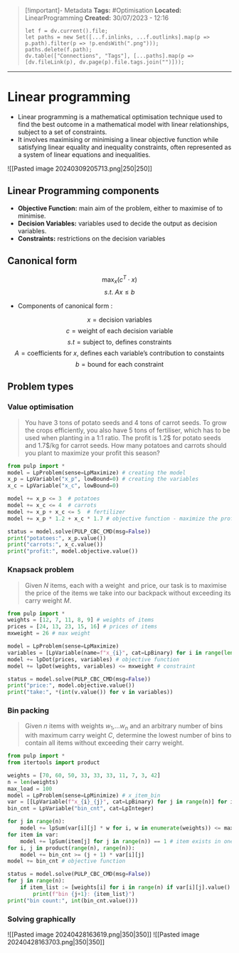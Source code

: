 > [!important]- Metadata
> **Tags:** #Optimisation
> **Located:** LinearProgramming
> **Created:** 30/07/2023 - 12:16
> ```dataviewjs
> let f = dv.current().file;
> let paths = new Set([...f.inlinks, ...f.outlinks].map(p => p.path).filter(p => !p.endsWith(".png")));
> paths.delete(f.path);
> dv.table(["Connections", "Tags"], [...paths].map(p => [dv.fileLink(p), dv.page(p).file.tags.join("")]));
> ```

___
# Linear programming
- Linear programming is a mathematical optimisation technique used to find the best outcome in a mathematical model with linear relationships, subject to a set of constraints.
- It involves maximising or minimising a linear objective function while satisfying linear equality and inequality constraints, often represented as a system of linear equations and inequalities.


![[Pasted image 20240309205713.png|250|250]]
## Linear Programming components
- **Objective Function:** main aim of the problem, either to maximise of to minimise.
- **Decision Variables:** variables used to decide the output as decision variables. 
- **Constraints:** restrictions on the decision variables 
## Canonical form 

$$\text{max}_{x}(c^{T}\cdot x)$$
$$s.t.\text{   }Ax\leq{b}$$

- Components of canonical form : 

$$x=\text{decision variables }$$
$$c=\text{weight of each decision variable}$$
$$s.t=\text{subject to, defines constraints}$$
$$A=\text{coefficients for }x \text{, defines each variable's contribution to constaints}$$
$$b=\text{bound for each constraint}$$

## Problem types 
### Value optimisation 

> You have 3 tons of potato seeds and 4 tons of carrot seeds. To grow the crops efficiently, you also have 5 tons of fertiliser, which has to be used when planting in a 1:1 ratio. The profit is 1.2\$ for potato seeds and 1.7\$/kg for carrot seeds. How many potatoes and carrots should you plant to maximize your profit this season?

```python
from pulp import *
model = LpProblem(sense=LpMaximize) # creating the model
x_p = LpVariable("x_p", lowBound=0) # creating the variables
x_c = LpVariable("x_c", lowBound=0)

model += x_p <= 3  # potatoes
model += x_c <= 4  # carrots
model += x_p + x_c <= 5  # fertilizer
model += x_p * 1.2 + x_c * 1.7 # objective function - maximize the profit

status = model.solve(PULP_CBC_CMD(msg=False))
print("potatoes:", x_p.value())
print("carrots:", x_c.value())
print("profit:", model.objective.value())
```

### Knapsack problem

>Given $N$ items, each with a weight ​ and price​, our task is to maximise the price of the items we take into our backpack without exceeding its carry weight $M$.

```python
from pulp import *
weights = [12, 7, 11, 8, 9] # weights of items
prices = [24, 13, 23, 15, 16] # prices of items
mxweight = 26 # max weight

model = LpProblem(sense=LpMaximize)
variables = [LpVariable(name=f"x_{i}", cat=LpBinary) for i in range(len(weights))]
model += lpDot(prices, variables) # objective function
model += lpDot(weights, variables) <= mxweight # constraint

status = model.solve(PULP_CBC_CMD(msg=False)) 
print("price:", model.objective.value())
print("take:", *(int(v.value()) for v in variables))
```

### Bin packing

> Given $n$ items with weights $w_{1}$,…$w_{n}$​ and an arbitrary number of bins with maximum carry weight $C$, determine the lowest number of bins to contain all  items without exceeding their carry weight.

```python
from pulp import *
from itertools import product

weights = [70, 60, 50, 33, 33, 33, 11, 7, 3, 42]
n = len(weights)
max_load = 100
model = LpProblem(sense=LpMinimize) # x_item_bin
var = [[LpVariable(f"x_{i}_{j}", cat=LpBinary) for j in range(n)] for i in range(n)]
bin_cnt = LpVariable("bin_cnt", cat=LpInteger)

for j in range(n):
    model += lpSum(var[i][j] * w for i, w in enumerate(weights)) <= max_load 
for item in var:
    model += lpSum(item[j] for j in range(n)) == 1 # item exists in one bin
for i, j in product(range(n), range(n)):
    model += bin_cnt >= (j + 1) * var[i][j]
model += bin_cnt # objective function

status = model.solve(PULP_CBC_CMD(msg=False))
for j in range(n):
    if item_list := [weights[i] for i in range(n) if var[i][j].value() != 0]:
        print(f"bin {j+1}: {item_list}")
print("bin count:", int(bin_cnt.value()))
```

### Solving graphically 
![[Pasted image 20240428163619.png|350|350]]
![[Pasted image 20240428163703.png|350|350]]

